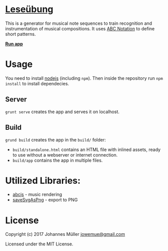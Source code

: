 # [Leseübung](https://github.com/straight-shoota/leseubung)

This is a generator for musical note sequences to train recognition and instrumentation of musical compositions.
It uses [ABC Notation](http://abcnotation.com/wiki/abc:standard:v2.1) to define short patterns.

**[Run app](https://straight-shoota.github.io/leseubung/standalone.html)**

# Usage

You need to install [nodejs](https://nodejs.org) (including `npm`).
Then inside the repository run `npm install` to install dependecies.

## Server
`grunt serve` creates the app and serves it on localhost.

## Build
`grund build` creates the app in the `build/` folder:

* `build/standalone.html` contains an HTML file with inlined assets, ready to use without a webserver or internet connection.
* `build/app` contains the app in multiple files.

# Utilized Libraries:

* [abcjs](https://github.com/paulrosen/abcjs) - music rendering
* [saveSvgAsPng](https://github.com/exupero/saveSvgAsPng) - export to PNG

# License

Copyright (c) 2017 Johannes Müller <jowemue@gmail.com>

Licensed under the MIT License.
